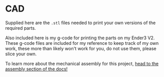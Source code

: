 # CAD

Supplied here are the `.stl` files needed to print your own versions of the required parts.

Also included here is my g-code for printing the parts on my Ender3 V2. These g-code files are included for my reference to keep track of my own work, these more than likely won't work for you, do not use them, please slice your own.

To learn more about the mechanical assembly for this project, [head to the assembly section of the docs!](https://careyi3.github.io/balance_beam_kit/assembly/)

